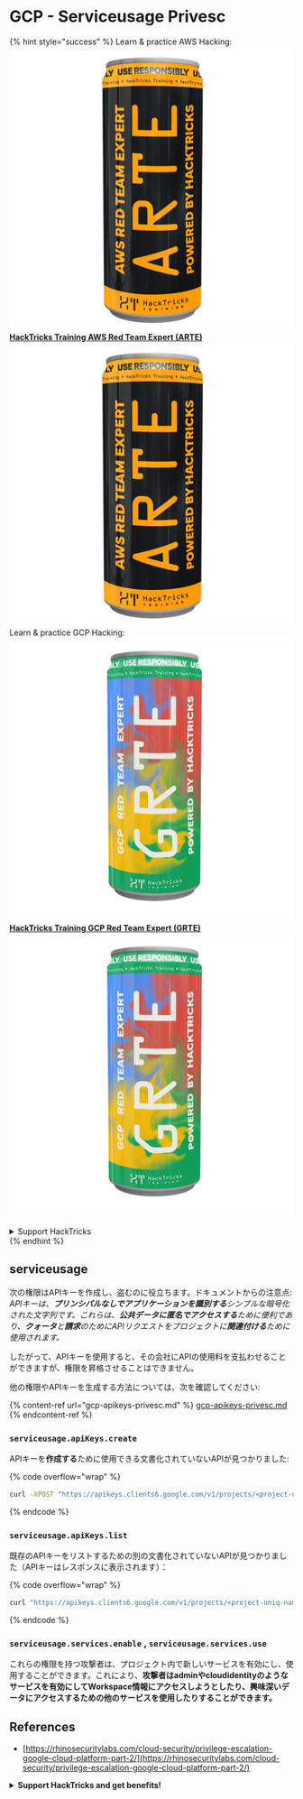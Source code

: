 # GCP - Serviceusage Privesc

{% hint style="success" %}
Learn & practice AWS Hacking:<img src="../../../.gitbook/assets/image (1) (1) (1) (1).png" alt="" data-size="line">[**HackTricks Training AWS Red Team Expert (ARTE)**](https://training.hacktricks.xyz/courses/arte)<img src="../../../.gitbook/assets/image (1) (1) (1) (1).png" alt="" data-size="line">\
Learn & practice GCP Hacking: <img src="../../../.gitbook/assets/image (2) (1).png" alt="" data-size="line">[**HackTricks Training GCP Red Team Expert (GRTE)**<img src="../../../.gitbook/assets/image (2) (1).png" alt="" data-size="line">](https://training.hacktricks.xyz/courses/grte)

<details>

<summary>Support HackTricks</summary>

* Check the [**subscription plans**](https://github.com/sponsors/carlospolop)!
* **Join the** 💬 [**Discord group**](https://discord.gg/hRep4RUj7f) or the [**telegram group**](https://t.me/peass) or **follow** us on **Twitter** 🐦 [**@hacktricks\_live**](https://twitter.com/hacktricks_live)**.**
* **Share hacking tricks by submitting PRs to the** [**HackTricks**](https://github.com/carlospolop/hacktricks) and [**HackTricks Cloud**](https://github.com/carlospolop/hacktricks-cloud) github repos.

</details>
{% endhint %}

## serviceusage

次の権限はAPIキーを作成し、盗むのに役立ちます。ドキュメントからの注意点: _APIキーは、**プリンシパルなしでアプリケーションを識別する**シンプルな暗号化された文字列です。これらは、**公共データに匿名でアクセスする**ために便利であり、**クォータ**と**請求**のためにAPIリクエストをプロジェクトに**関連付ける**ために使用されます。_

したがって、APIキーを使用すると、その会社にAPIの使用料を支払わせることができますが、権限を昇格させることはできません。

他の権限やAPIキーを生成する方法については、次を確認してください:

{% content-ref url="gcp-apikeys-privesc.md" %}
[gcp-apikeys-privesc.md](gcp-apikeys-privesc.md)
{% endcontent-ref %}

### `serviceusage.apiKeys.create`

APIキーを**作成する**ために使用できる文書化されていないAPIが見つかりました:

{% code overflow="wrap" %}
```bash
curl -XPOST "https://apikeys.clients6.google.com/v1/projects/<project-uniq-name>/apiKeys?access_token=$(gcloud auth print-access-token)"
```
{% endcode %}

### `serviceusage.apiKeys.list`

既存のAPIキーをリストするための別の文書化されていないAPIが見つかりました（APIキーはレスポンスに表示されます）：

{% code overflow="wrap" %}
```bash
curl "https://apikeys.clients6.google.com/v1/projects/<project-uniq-name>/apiKeys?access_token=$(gcloud auth print-access-token)"
```
{% endcode %}

### **`serviceusage.services.enable`** , **`serviceusage.services.use`**

これらの権限を持つ攻撃者は、プロジェクト内で新しいサービスを有効にし、使用することができます。これにより、**攻撃者はadminやcloudidentityのようなサービスを有効にしてWorkspace情報にアクセスしようとしたり、興味深いデータにアクセスするための他のサービスを使用したりすることができます。**

## **References**

* [https://rhinosecuritylabs.com/cloud-security/privilege-escalation-google-cloud-platform-part-2/](https://rhinosecuritylabs.com/cloud-security/privilege-escalation-google-cloud-platform-part-2/)

<details>

<summary><strong>Support HackTricks and get benefits!</strong></summary>

あなたは**サイバーセキュリティ会社**で働いていますか？あなたの**会社をHackTricksで宣伝したいですか**？それとも**最新のPEASSにアクセスしたり、HackTricksをPDFでダウンロードしたいですか**？[**サブスクリプションプラン**](https://github.com/sponsors/carlospolop)をチェックしてください！

[**PEASSファミリー**](https://opensea.io/collection/the-peass-family)を発見してください。私たちの独占的な[**NFT**](https://opensea.io/collection/the-peass-family)のコレクションです。

[**公式PEASS & HackTricksグッズ**](https://peass.creator-spring.com)を手に入れましょう。

**参加してください** [**💬**](https://emojipedia.org/speech-balloon/) [**Discordグループ**](https://discord.gg/hRep4RUj7f)または[**Telegramグループ**](https://t.me/peass)に、または**私を** **Twitter**でフォローしてください [**🐦**](https://github.com/carlospolop/hacktricks/tree/7af18b62b3bdc423e11444677a6a73d4043511e9/\[https:/emojipedia.org/bird/README.md)[**@carlospolopm**](https://twitter.com/carlospolopm)**.**

**あなたのハッキングトリックを共有し、** [**hacktricks github repo**](https://github.com/carlospolop/hacktricks)にPRを提出してください\*\*\*\*

**.**

</details>
